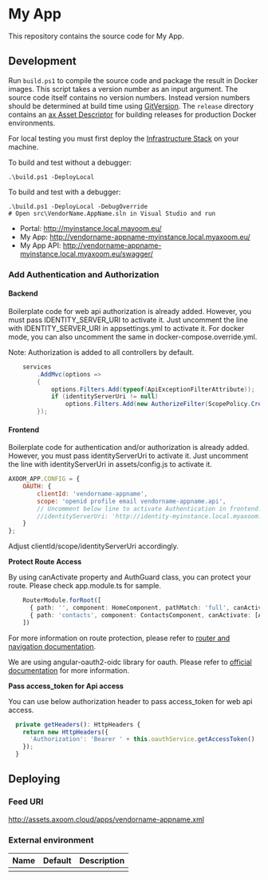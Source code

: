 # My App

This repository contains the source code for My App.

## Development

Run `build.ps1` to compile the source code and package the result in Docker images.
This script takes a version number as an input argument. The source code itself contains no version numbers. Instead version numbers should be determined at build time using [GitVersion](http://gitversion.readthedocs.io/).
The `release` directory contains an [ax Asset Descriptor](https://tfs.inside-axoom.org/tfs/axoom/axoom/_git/Axoom.Provisioning?_a=readme&fullScreen=true) for building releases for production Docker environments.

For local testing you must first deploy the [Infrastructure Stack](https://tfs.inside-axoom.org/tfs/axoom/axoom/_git/Axoom.Platform.Stacks.Infrastructure) on your machine.

To build and test without a debugger:

    .\build.ps1 -DeployLocal

To build and test with a debugger:

    .\build.ps1 -DeployLocal -DebugOverride
    # Open src\VendorName.AppName.sln in Visual Studio and run

 * Portal: http://myinstance.local.mayoom.eu/
 * My App: http://vendorname-appname-myinstance.local.myaxoom.eu/
 * My App API: http://vendorname-appname-myinstance.local.myaxoom.eu/swagger/


### Add Authentication and Authorization
#### Backend
Boilerplate code for web api authorization is already added. However, you must pass IDENTITY_SERVER_URI to activate it.
Just uncomment the line with IDENTITY_SERVER_URI in appsettings.yml to activate it. For docker mode, you can also 
uncomment the same in docker-compose.override.yml.

Note: Authorization is added to all controllers by default.
```csharp
    services
        .AddMvc(options =>
        {
            options.Filters.Add(typeof(ApiExceptionFilterAttribute));
            if (identityServerUri != null)
                options.Filters.Add(new AuthorizeFilter(ScopePolicy.Create(apiName)));
        });
```

#### Frontend
Boilerplate code for authentication and/or authorization is already added. However, you must pass identityServerUri to activate it.
Just uncomment the line with identityServerUri in assets/config.js to activate it. 

```javascript
AXOOM_APP.CONFIG = {
    OAUTH: {
        clientId: 'vendorname-appname',
        scope: 'openid profile email vendorname-appname.api',
        // Uncomment below line to activate Authentication in frontend.
        //identityServerUri: 'http://identity-myinstance.local.myaxoom.eu'
    }
};
```
Adjust clientId/scope/identityServerUri accordingly.

**Protect Route Access**

By using canActivate property and AuthGuard class, you can protect your route. Please check app.module.ts for sample.

```typescript
    RouterModule.forRoot([
      { path: '', component: HomeComponent, pathMatch: 'full', canActivate: [AuthGuard] },
      { path: 'contacts', component: ContactsComponent, canActivate: [AuthGuard] },
    ])
```

For more information on route protection, please refer to [router and navigation documentation](https://angular.io/guide/router).

We are using angular-oauth2-oidc library for oauth. Please refer to [official documentation](https://github.com/manfredsteyer/angular-oauth2-oidc) for more information.

**Pass access_token for Api access**

You can use below authorization header to pass access_token for web api access.

```typescript
  private getHeaders(): HttpHeaders {
    return new HttpHeaders({
      'Authorization': 'Bearer ' + this.oauthService.getAccessToken()
    });
  }

```

## Deploying

### Feed URI

http://assets.axoom.cloud/apps/vendorname-appname.xml

### External environment

| Name | Default | Description |
| ---- | ------- | ----------- |
|      |         |             |



